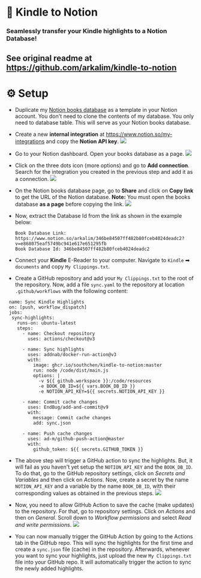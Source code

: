 # 🚀 Kindle to Notion 
### Seamlessly transfer your Kindle highlights to a Notion Database!

## See original readme at https://github.com/arkalim/kindle-to-notion

# ⚙️ Setup

- Duplicate my [Notion books database](https://arkalim.notion.site/Library-c966166d851b4a3588bf33049175dd79) as a template in your Notion account. You don't need to clone the contents of my database. You only need to database table. This will serve as your Notion books database.

- Create a new **internal integration** at https://www.notion.so/my-integrations and copy the **Notion API key**.
![](/images/book-highlights-integration.png)

- Go to your Notion dashboard. Open your books database as a page. 
![](/images/open-books-db-as-a-page.png)

- Click on the three dots icon (more options) and go to **Add connection**. Search for the integration you created in the previous step and add it as a connection.
![](/images/adding-integration-to-database.png)

- On the Notion books database page, go to **Share** and click on **Copy link** to get the URL of the Notion database.
**Note:** You must open the books database **as a page** before copying the link.
![](/images/getting-db-link.png)

- Now, extract the Database Id from the link as shown in the example below:
  ```
  Book Database Link: https://www.notion.so/arkalim/346be84507ff482b80fceb4024deadc2?v=e868075eaf5749bc941e617e651295fb
  Book Database Id: 346be84507ff482b80fceb4024deadc2
  ```
- Connect your **Kindle** E-Reader to your computer. Navigate to `Kindle` ➡ `documents` and copy `My Clippings.txt`. 

- Create a GitHub repository and add your `My Clippings.txt` to the root of the repository. Now, add a file `sync.yaml` to the repository at location `.github/workflows` with the following content:
  
```
 name: Sync Kindle Highlights
 on: [push, workflow_dispatch]
 jobs:
  sync-highlights:
    runs-on: ubuntu-latest
    steps:
      - name: Checkout repository
        uses: actions/checkout@v3

      - name: Sync highlights
        uses: addnab/docker-run-action@v3
        with:
          image: ghcr.io/southchen/kindle-to-notion:master
          run: node /code/dist/main.js
          options: |
            -v ${{ github.workspace }}:/code/resources
            -e BOOK_DB_ID=${{ vars.BOOK_DB_ID }}
            -e NOTION_API_KEY=${{ secrets.NOTION_API_KEY }}

      - name: Commit cache changes
        uses: EndBug/add-and-commit@v9
        with:
          message: Commit cache changes
          add: sync.json

      - name: Push cache changes
        uses: ad-m/github-push-action@master
        with:
          github_token: ${{ secrets.GITHUB_TOKEN }}
  ```

- The above step will trigger a GitHub action to sync the highlights. But, it will fail as you haven't yet setup the `NOTION_API_KEY` and the `BOOK_DB_ID`. To do that, go to the GitHub repository settings, click on *Secrets and Variables* and then click on *Actions*. Now, create a secret by the name `NOTION_API_KEY` and a variable by the name `BOOK_DB_ID`, with their corresponding values as obtained in the previous steps.
![](/images/configuring-secrets.png)

- Now, you need to allow GitHub Action to save the cache (make updates) to the repository. For that, go to repository settings. Click on *Actions* and then on *General*. Scroll down to *Workflow permissions* and select *Read and write permissions*.
![](/images/workflow-permissions.png)

- You can now manually trigger the GitHub Action by going to the Actions tab in the GitHub repo. This will sync the highlights for the first time and create a `sync.json` file (cache) in the repository. Afterwards, whenever you want to sync your highlights, just upload the new `My Clippings.txt` file into your GitHub repo. It will automatically trigger the action to sync the newly added highlights.


